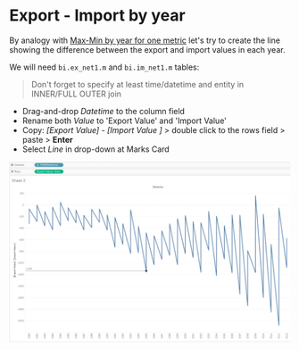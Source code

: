 # Export - Import by year

By analogy with [Max-Min by year for one metric](export-import_by_year.md) let's try to create the line showing the difference between the export and import values in each year.

We will need `bi.ex_net1.m` and `bi.im_net1.m` tables:

> Don't forget to specify at least time/datetime and entity in INNER/FULL OUTER join
 
- Drag-and-drop _Datetime_ to the column field
- Rename both _Value_ to 'Export Value' and 'Import Value'
- Copy: _[Export Value] - [Import Value ]_ > double click to the rows field > paste > **Enter**
- Select _Line_ in drop-down at Marks Card

![](images/export_import.png)